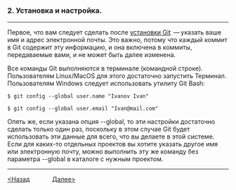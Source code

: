 ### 2. Установка и настройка.

---

Первое, что вам следует сделать после [установки Git](https://git-scm.com/downloads) 
 — указать ваше имя и адрес электронной почты. Это важно, потому что каждый коммит в Git содержит эту информацию, и она включена в коммиты, передаваемые вами, и не может быть далее изменена.

Все команды Git выполняются в терминале (командной строке). Пользователям Linux/MacOS для этого достаточно запустить Терминал. Пользователям Windows следует использовать утилиту Git Bash:

~~~
$ git config --global user.name "Ivanov Ivan"

$ git config --global user.email "Ivan@mail.com"
~~~

Опять же, если указана опция --global, то эти настройки достаточно сделать только один раз, поскольку в этом случае Git будет использовать эти данные для всего, что вы делаете в этой системе. Если для каких-то отдельных проектов вы хотите указать другое имя или электронную почту, можно выполнить эту же команду без параметра --global в каталоге с нужным проектом.

---

[<Назад](./1.md) &nbsp; &nbsp; &nbsp; &nbsp; &nbsp; &nbsp; [Далее>](./3.md)